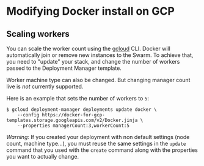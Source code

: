 <!--[metadata]>
+++
title = "Docker for GCP Scaling"
description = "Docker for GCP Scaling"
keywords = ["iaas, gcp"]
[menu.main]
identifier="docs-gcp-scaling"
parent = "docs-gcp"
name = "Scaling"
weight="200"
+++
<![end-metadata]-->

# Modifying Docker install on GCP

## Scaling workers

You can scale the worker count using the [gcloud] CLI. Docker will
automatically join or remove new instances to the Swarm. To achieve that, you
need to "update" your stack, and change the number of workers passed to the
Deployment Manager template.

Worker machine type can also be changed. But changing manager count live is
_not_ currently supported.

Here is an example that sets the number of workers to `5`:

    $ gcloud deployment-manager deployments update docker \
        --config https://docker-for-gcp-templates.storage.googleapis.com/v2/Docker.jinja \
        --properties managerCount:3,workerCount:5

_Warning_: If you created your deployment with non default settings (node count,
machine type...), you must reuse the same settings in the `update` command that
you used with the `create` command along with the properties you want to
actually change.

 [gcloud]: https://cloud.google.com/sdk/downloads
